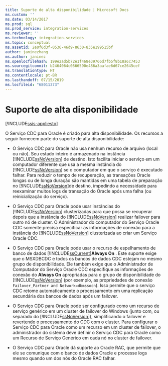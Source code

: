 ```yaml
---
title: Suporte de alta disponibilidade | Microsoft Docs
ms.custom: ''
ms.date: 03/14/2017
ms.prod: sql
ms.prod_service: integration-services
ms.reviewer: ''
ms.technology: integration-services
ms.topic: conceptual
ms.assetid: 2e0f6d3f-0536-46d9-8630-835e199515bf
author: janinezhang
ms.author: janinez
ms.openlocfilehash: 199e2ad5b72e1f468e39766d7fb5f8b18a6c7453
ms.sourcegitcommit: b2464064c0566590e486a3aafae6d67ce2645cef
ms.translationtype: HT
ms.contentlocale: pt-BR
ms.lasthandoff: 07/15/2019
ms.locfileid: "68011373"
---
```

# <a name="high-availability-support"></a>Suporte de alta disponibilidade

[!INCLUDE[ssis-appliesto](../../includes/ssis-appliesto-ssvrpluslinux-asdb-asdw-xxx.md)]


  O Serviço CDC para Oracle é criado para alta disponibilidade. Os recursos a seguir fornecem parte do suporte de alta disponibilidade:  
  
-   O Serviço CDC para Oracle não usa nenhum recurso de arquivo (local ou não). Seu estado inteiro é armazenado na instância [!INCLUDE[ssNoVersion](../../includes/ssnoversion-md.md)] de destino. Isto facilita iniciar o serviço em um computador diferente que usa a mesma instância do [!INCLUDE[ssNoVersion](../../includes/ssnoversion-md.md)] se o computador em que o serviço é executado falhar. Para reduzir o tempo de recuperação, as transações Oracle longas ou de longa duração são mantidas em uma tabela de preparação no [!INCLUDE[ssNoVersion](../../includes/ssnoversion-md.md)]de destino, impedindo a necessidade para reexaminar muitos logs de transação do Oracle após uma falha (ou reinicialização do serviço).  
  
-   O Serviço CDC para Oracle pode usar instâncias do [!INCLUDE[ssNoVersion](../../includes/ssnoversion-md.md)] clusterizadas para que possa se recuperar depois que a instância do [!INCLUDE[ssNoVersion](../../includes/ssnoversion-md.md)] realizar failover para outro nó de cluster. O Administrador do computador do Serviço Oracle CDC somente precisa especificar as informações de conexão para a instância do [!INCLUDE[ssNoVersion](../../includes/ssnoversion-md.md)] clusterizada ao criar um Serviço Oracle CDC.  
  
-   O Serviço CDC para Oracle pode usar o recurso de espelhamento de banco de dados [!INCLUDE[ssCurrent](../../includes/sscurrent-md.md)]**Always On** . Este suporte exige que o MSXDBCDC e todos os bancos de dados CDC estejam no mesmo grupo de disponibilidade. Ele também exige que o Administrador de Computador do Serviço Oracle CDC especifique as informações de conexão do **Always On** apropriadas para o grupo de disponibilidade do [!INCLUDE[ssNoVersion](../../includes/ssnoversion-md.md)] (por exemplo, as propriedades de conexão `Failover_Partner and Network=dbmssocn`). Isso permite que o serviço CDC retome automaticamente o processamento em uma replicação secundária dos bancos de dados após um failover.  
  
-   O Serviço CDC para Oracle pode ser configurado como um recurso de serviço genérico em um cluster de failover do Windows (junto com, ou separado do [!INCLUDE[ssNoVersion](../../includes/ssnoversion-md.md)]), simplificando o failover e revertendo o processamento do CDC com o cluster. Para configurar o Serviço CDC para Oracle como um recurso em um cluster de failover, o administrador do sistema deve definir o Serviço CDC para Oracle como um Recurso de Serviço Genérico em cada nó no cluster de failover.  
  
-   O Serviço CDC para Oracle dá suporte ao Oracle RAC, que permite que ele se comunique com o banco de dados Oracle e processe logs mesmo quando um dos nós do Oracle RAC falhar.  
  
  

